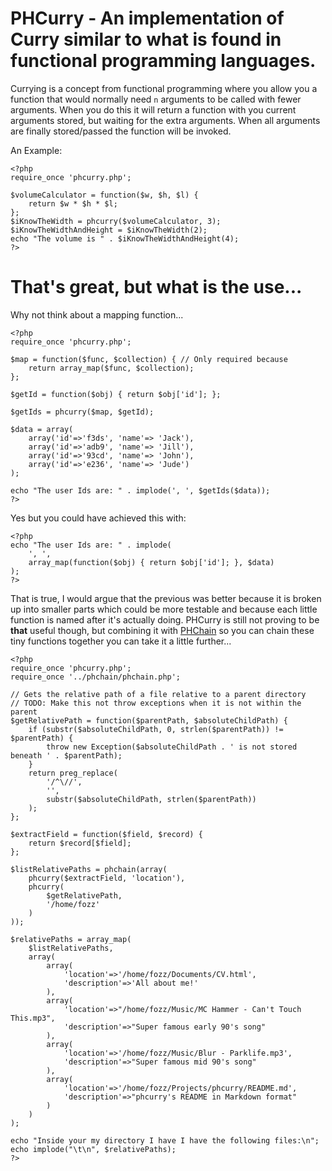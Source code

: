 # PHCurry - An implementation of Curry similar to what is found in functional programming languages.

Currying is a concept from functional programming where you allow you a
function that would normally need `n` arguments to be called with fewer 
arguments. When you do this it will return a function with you current
arguments stored, but waiting for the extra arguments. When all arguments are
finally stored/passed the function will be invoked.

An Example:
    
    <?php
    require_once 'phcurry.php';
    
    $volumeCalculator = function($w, $h, $l) {
        return $w * $h * $l;
    };
    $iKnowTheWidth = phcurry($volumeCalculator, 3);
    $iKnowTheWidthAndHeight = $iKnowTheWidth(2);
    echo "The volume is " . $iKnowTheWidthAndHeight(4);
    ?>

# That's great, but what is the use...

Why not think about a mapping function...

    <?php
    require_once 'phcurry.php';
    
    $map = function($func, $collection) { // Only required because
        return array_map($func, $collection);
    };
    
    $getId = function($obj) { return $obj['id']; };
    
    $getIds = phcurry($map, $getId);
    
    $data = array(
        array('id'=>'f3ds', 'name'=> 'Jack'),
        array('id'=>'adb9', 'name'=> 'Jill'),
        array('id'=>'93cd', 'name'=> 'John'),
        array('id'=>'e236', 'name'=> 'Jude')
    );
    
    echo "The user Ids are: " . implode(', ', $getIds($data));
    ?>
    
Yes but you could have achieved this with:
    
    <?php 
    echo "The user Ids are: " . implode(
        ', ',
        array_map(function($obj) { return $obj['id']; }, $data)
    );
    ?>
    
That is true, I would argue that the previous was better because it is broken up into smaller parts which could be more testable and because each little function is named after it's actually doing. PHCurry is still not proving to be __that__ useful though, but combining it with [PHChain](https://github.com/forbesmyester/PHChain) so you can chain these tiny functions together you can take it a little further...

    <?php
    require_once 'phcurry.php';
    require_once '../phchain/phchain.php';
    
    // Gets the relative path of a file relative to a parent directory
    // TODO: Make this not throw exceptions when it is not within the parent
    $getRelativePath = function($parentPath, $absoluteChildPath) {
        if (substr($absoluteChildPath, 0, strlen($parentPath)) != $parentPath) {
            throw new Exception($absoluteChildPath . ' is not stored beneath ' . $parentPath);
        }
        return preg_replace(
            '/^\//',
            '',
            substr($absoluteChildPath, strlen($parentPath))
        );
    };
    
    $extractField = function($field, $record) {
        return $record[$field];
    };
    
    $listRelativePaths = phchain(array(
        phcurry($extractField, 'location'),
        phcurry(
            $getRelativePath,
            '/home/fozz'
        )
    ));
    
    $relativePaths = array_map(
        $listRelativePaths,
        array(
            array(
                'location'=>'/home/fozz/Documents/CV.html',
                'description'=>'All about me!'
            ),
            array(
                'location'=>"/home/fozz/Music/MC Hammer - Can't Touch This.mp3",
                'description'=>"Super famous early 90's song"
            ),
            array(
                'location'=>'/home/fozz/Music/Blur - Parklife.mp3',
                'description'=>"Super famous mid 90's song"
            ),
            array(
                'location'=>'/home/fozz/Projects/phcurry/README.md',
                'description'=>"phcurry's README in Markdown format"
            )
        )
    );
    
    echo "Inside your my directory I have I have the following files:\n";
    echo implode("\t\n", $relativePaths);
    ?>
